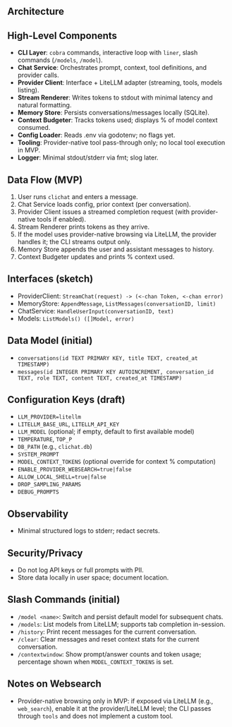 ## Architecture

## High-Level Components
- **CLI Layer**: `cobra` commands, interactive loop with `liner`, slash commands (`/models`, `/model`).
- **Chat Service**: Orchestrates prompt, context, tool definitions, and provider calls.
- **Provider Client**: Interface + LiteLLM adapter (streaming, tools, models listing).
- **Stream Renderer**: Writes tokens to stdout with minimal latency and natural formatting.
- **Memory Store**: Persists conversations/messages locally (SQLite).
- **Context Budgeter**: Tracks tokens used; displays % of model context consumed.
- **Config Loader**: Reads .env via godotenv; no flags yet.
- **Tooling**: Provider-native tool pass-through only; no local tool execution in MVP.
- **Logger**: Minimal stdout/stderr via fmt; slog later.

## Data Flow (MVP)
1. User runs `clichat` and enters a message.
2. Chat Service loads config, prior context (per conversation).
3. Provider Client issues a streamed completion request (with provider-native tools if enabled).
4. Stream Renderer prints tokens as they arrive.
5. If the model uses provider-native browsing via LiteLLM, the provider handles it; the CLI streams output only.
6. Memory Store appends the user and assistant messages to history.
7. Context Budgeter updates and prints % context used.

## Interfaces (sketch)
- ProviderClient: `StreamChat(request) -> (<-chan Token, <-chan error)`
- MemoryStore: `AppendMessage`, `ListMessages(conversationID, limit)`
- ChatService: `HandleUserInput(conversationID, text)`
- Models: `ListModels() ([]Model, error)`

## Data Model (initial)
- `conversations(id TEXT PRIMARY KEY, title TEXT, created_at TIMESTAMP)`
- `messages(id INTEGER PRIMARY KEY AUTOINCREMENT, conversation_id TEXT, role TEXT, content TEXT, created_at TIMESTAMP)`
 
## Configuration Keys (draft)
- `LLM_PROVIDER=litellm`
- `LITELLM_BASE_URL`, `LITELLM_API_KEY`
- `LLM_MODEL` (optional; if empty, default to first available model)
- `TEMPERATURE`, `TOP_P`
- `DB_PATH` (e.g., `clichat.db`)
- `SYSTEM_PROMPT`
- `MODEL_CONTEXT_TOKENS` (optional override for context % computation)
- `ENABLE_PROVIDER_WEBSEARCH=true|false`
 - `ALLOW_LOCAL_SHELL=true|false`
 - `DROP_SAMPLING_PARAMS`
 - `DEBUG_PROMPTS`

## Observability
- Minimal structured logs to stderr; redact secrets.

## Security/Privacy
- Do not log API keys or full prompts with PII.
- Store data locally in user space; document location.

## Slash Commands (initial)
- `/model <name>`: Switch and persist default model for subsequent chats.
- `/models`: List models from LiteLLM; supports tab completion in-session.
- `/history`: Print recent messages for the current conversation.
- `/clear`: Clear messages and reset context stats for the current conversation.
- `/contextwindow`: Show prompt/answer counts and token usage; percentage shown when `MODEL_CONTEXT_TOKENS` is set.

## Notes on Websearch
- Provider-native browsing only in MVP: if exposed via LiteLLM (e.g., `web_search`), enable it at the provider/LiteLLM level; the CLI passes through `tools` and does not implement a custom tool.


